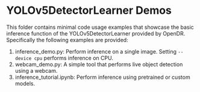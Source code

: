 # YOLOv5DetectorLearner Demos

This folder contains minimal code usage examples that showcase the basic inference function of the YOLOv5DetectorLearner 
provided by OpenDR. Specifically the following examples are provided:
1. inference_demo.py: Perform inference on a single image. Setting `--device cpu` performs inference on CPU.
2. webcam_demo.py: A simple tool that performs live object detection using a webcam.
3. inference_tutorial.ipynb: Perform inference using pretrained or custom models.